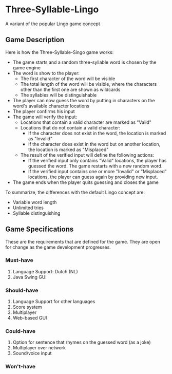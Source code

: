 # Three-Syllable-Lingo
A variant of the popular Lingo game concept

## Game Description
Here is how the Three-Syllable-Singo game works:
* The game starts and a random three-syllable word is chosen by the game engine
* The word is show to the player:
    * The first character of the word will be visible
    * The total length of the word will be visible, where the characters other than the first one are shown as wildcards
    * The syllables will be distinguishable
* The player can now guess the word by putting in characters on the word's available character locations
* The player confirms his input
* The game will verify the input:
    * Locations that contain a valid character are marked as "Valid"
    * Locations that do not contain a valid character:
        * If the character does not exist in the word, the location is marked as "Invalid"
        * If the character does exist in the word but on another location, the location is marked as "Misplaced"
    * The result of the verified input will define the following actions:
        * If the verified input only contains "Valid" locations, the player has guessed the word. The game restarts with a new random word.
        * If the verified input contains one or more "Invalid" or "Misplaced" locations, the player can guess again by providing new input.
* The game ends when the player quits guessing and closes the game

To summarize, the differences with the default Lingo concept are:
* Variable word length
* Unlimited tries
* Syllable distinguishing

## Game Specifications
These are the requirements that are defined for the game. They are open for change as the game development progresses.
### Must-have
1. Language Support: Dutch (NL)
2. Java Swing GUI

### Should-have
1. Language Support for other languages
2. Score system
3. Multiplayer
4. Web-based GUI


### Could-have
1. Option for sentence that rhymes on the guessed word (as a joke)
2. Multiplayer over network
3. Sound/voice input

### Won't-have